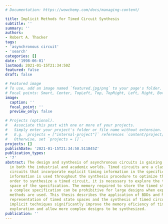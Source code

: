 ```yaml
---
# Documentation: https://wowchemy.com/docs/managing-content/

title: Implicit Methods for Timed Circuit Synthesis
subtitle: ''
summary: ''
authors:
- Robert A. Thacker
tags:
- 'asynchronous circuit'
- 'search'
categories: []
date: '1998-06-01'
lastmod: 2021-01-15T21:34:50Z
featured: false
draft: false

# Featured image
# To use, add an image named `featured.jpg/png` to your page's folder.
# Focal points: Smart, Center, TopLeft, Top, TopRight, Left, Right, BottomLeft, Bottom, BottomRight.
image:
  caption: ''
  focal_point: ''
  preview_only: false

# Projects (optional).
#   Associate this post with one or more of your projects.
#   Simply enter your project's folder or file name without extension.
#   E.g. `projects = ["internal-project"]` references `content/project/deep-learning/index.md`.
#   Otherwise, set `projects = []`.
projects: []
publishDate: '2021-01-15T21:34:50.511845Z'
publication_types:
- '7'
abstract: The design and synthesis of asynchronous circuits is gaining importance
  in both the industrial and academic worlds. Timed circuits are a class of asynchronous
  circuits that incorporate explicit timing information in the specification. This
  information is used throughout the synthesis procedure to optimize the design. In
  order to synthesize a timed circuit, it is necessary to explore the timed state
  space of the specification. The memory required to store the timed state space of
  a complex specification can be prohibitive for large designs when explicit representation
  methods are used. This thesis describes the application of BDDs and MTBDDs to the
  representation of timed state spaces and the synthesis of timed circuits. These
  implicit techniques significantly improve the memory eficiency of timed state space
  exploration and allow more complex designs to be synthesized.
publication: ''
---
```


